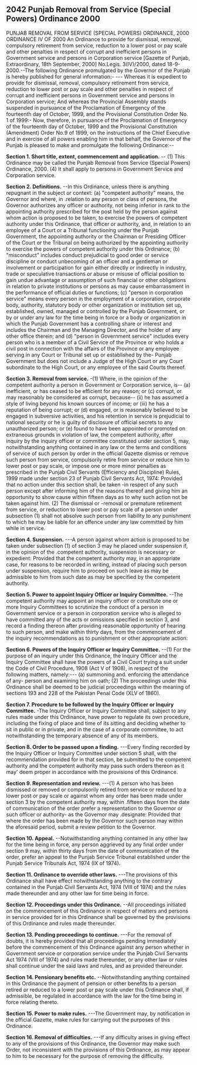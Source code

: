 ## 2042 Punjab Removal from Service (Special Powers) Ordinance 2000
 
PUNJAB REMOVAL FROM SERVICE (SPECIAL POWERS) ORDINANCE, 2000
ORDINANCE IV OF 2000
An Ordinance to provide for dismissal, removal, compulsory retirement from service, reduction to a lower post or pay scale and other penalties in respect of corrupt and inefficient persons in Government service and persons in Corporation service
[Gazette of Punjab, Extraordinary, 18th September, 2000]
No.Legis. 3(IV)/2000, dated 18-9-2000.--The following Ordinance promulgated by the Governor of the Punjab is hereby published for general information:- ---
Whereas it is expedient to provide for dismissal, removal, compulsory retirement from service, reduction to lower post or pay scale and other penalties in respect of corrupt and inefficient persons in Government service and persons in Corporation service;
And whereas the Provincial Assembly stands suspended in pursuance of the Proclamation of Emergency of the fourteenth day of October, 1999, and the Provisional Constitution Order No. 1 of 1999:-
Now, therefore, in pursuance of the Proclamation of Emergency of the fourteenth day of October, 1999 and the Provisional Constitution (Amendment) Order No.9 of 1999, on the instructions of the Chief Executive and in exercise of all powers enabling him in that behalf, the Governor of the Punjab is pleased to make and promulgate the following Ordinance:--


**Section 1. Short title, extent, commencement and application.**
-- (1) This Ordinance may be called the Punjab Removal from Service (Special Powers) Ordinance, 2000.
   (4) It shall apply to persons in Government Service and Corporation service.

 

**Section 2. Definitions.**
--In this Ordinance, unless there is anything repugnant in the subject or context:
   (a) "competent authority" means, the Governor and where, in .relation to any person or class of persons, the Governor authorizes any officer or authority, not being inferior in rank to the appointing authority prescribed for the post held by the person against whom action is proposed to be taken, to exercise the powers of competent authority under this Ordinance, that officer or authority, and, in relation to an employee of a Court or a Tribunal functioning under the Punjab Government, the appointing authority or the Chairman or Presiding Officer of the Court or the Tribunal on being authorized by the appointing authority to exercise the powers of competent authority under this Ordinance;
   (b) "misconduct" includes conduct prejudicial to good order or service discipline or conduct unbecoming of an officer and a gentleman or involvement or participation for gain either directly or indirectly in industry, trade or speculative transactions or abuse or misuse of official position to gain undue advantage or assumption of such financial or other obligations in relation to private institutions or persons as may cause embarrassment in the performance of official duties or functions;
   (c) "person in corporation service" means every person in the employment of a corporation, corporate body, authority, statutory body or other organization or institution set up, established, owned, managed or controlled by the Punjab Government, or by or under any law for the time being in force or a body or organization in which the Punjab Government has a controlling share or interest and includes the Chairman and the Managing Director, and the holder of any other office therein; and
   (d) "person in Government service" includes every person who is a member of a Civil Service of the Province or who holds a civil post in connection with the affairs of the Province or any employee serving in any Court or Tribunal set up or established by the- Punjab Government but does not include a Judge of the High Court or any Court subordinate to the High Court, or any employee of the said Courts thereof.

 

**Section 3. Removal from service.**
-(1) Where, in the opinion of the competent authority a person in Government or Corporation service, is--
   (a) inefficient, or has ceased to be efficient for any reason; or
   (c) corrupt, or may reasonably be considered as corrupt, because--
   (ii) he has assumed a style of living beyond his known sources of income; or
   (iii) he has a reputation of being corrupt; or
   (d) engaged, or is reasonably believed to be engaged in subversive activities, and his retention in service is prejudicial to national security or he is guilty of disclosure of official secrets to any unauthorized person; or
   (e) found to have been appointed or promoted on extraneous grounds in violation of law, the competent authority, after inquiry by the inquiry officer or committee constituted under section 5, may, notwithstanding anything contained in any law or the terms and conditions of service of such person by order in the official Gazette dismiss or remove such person from service, compulsorily retire from service or reduce him to lower post or pay scale, or impose one or more minor penalties as prescribed in the Punjab Civil Servants (Efficiency and Discipline) Rules, 1999 made under section 23 of Punjab Civil Servants Act, 1974:
   Provided that no action under this section shall, be taken -in respect of any such person except after informing him of the reasons thereof and giving him an opportunity to show cause within fifteen days as to why such action not be taken against him.
   (2) The dismissal or -removal or premature retirement from service, or reduction to lower post or pay scale of a person under subsection (1) shall not absolve such person from liability to any punishment to which he may be liable for an offence under any law committed by him while in service.

 

**Section 4. Suspension.**
---A person against whom action is proposed to be taken under subsection (1) of section 3 may he placed under suspension if, in the opinion of the .competent authority, suspension is necessary or expedient:
   Provided that the competent authority may, in an appropriate case, for reasons to be recorded in writing, instead of placing such person under suspension, require him to proceed on such leave as may be admissible to him from such date as may be specified by the competent authority.

 

**Section 5. Power to appoint Inquiry Officer or Inquiry Committee.**
--The competent authority may appoint an inquiry officer or constitute one or more Inquiry Committees to scrutinize the conduct of a person in Government service or a person in corporation service who is alleged to have committed any of the acts or omissions specified in section 3, and record a finding thereon after providing reasonable opportunity of hearing to such person, and make within thirty days, from the commencement of the inquiry recommendations as to punishment or other appropriate action:

 

**Section 6. Powers of the Inquiry Officer or Inquiry Committee.**
--(1) For the purpose of an inquiry under this Ordinance, the Inquiry Officer and the Inquiry Committee shall have the powers of a Civil Court trying a suit under the Code of Civil Procedure, 1908 (Act V of 1908), in respect of the following matters, namely:---
   (a) summoning and. enforcing the attendance of any- person and examining him on oath;
   (2) The proceedings under this Ordinance shall be deemed to be judicial proceedings within the meaning of sections 193 and 228 of the Pakistan Penal Code (XLV of 1860).

 

**Section 7. Procedure to be followed by the Inquiry Officer or Inquiry Committee.**
 -The Inquiry Officer or Inquiry Committee shall, subject to any rules made under this Ordinance, have power to regulate its own procedure, including the fixing of place and time of its sitting and deciding whether to sit in public or in private, and in the case of a corporate committee, to act notwithstanding the temporary absence of any of its members.

 

**Section 8. Order to be passed upon a finding.**
---Every finding recorded by the Inquiry Officer or Inquiry Committee under section 5 shall, with the recommendation provided for in that section, be submitted to the competent authority and the competent authority may pass such orders thereon as it may' deem proper in accordance with the provisions of this Ordinance.

 

**Section 9. Representation and review.**
---(1) A person who has been dismissed or removed or compulsorily retired from service or reduced to a lower post or pay scale or against whom any order has been made under section 3 by the competent authority may, within .fifteen days from the date of communication of the order prefer a representation to the Governor or such officer or authority- as the Governor may .designate:
   Provided that where the order has been made by the Governor such person may within the aforesaid period, submit a review petition to the Governor.

 

**Section 10. Appeal.**
--Notwithstanding anything contained in any other law for the time being in force, any person aggrieved by any final order under section 9 may, within thirty days from the date of communication of the order, prefer an appeal to the Punjab Service Tribunal established under the Punjab Service Tribunals Act, 1974 (IX of 1974).

 

**Section 11. Ordinance to override other laws.**
---The provisions of this Ordinance shall have effect notwithstanding anything to the contrary contained in the Punjab Civil Servants Act, 1974 (VIII of 1974) and the rules made thereunder and any other law for time being in force.

 

**Section 12. Proceedings under this Ordinance.**
--All proceedings initiated on the commencement of this Ordinance in respect of matters and persons in service provided for in this Ordinance shall be governed by the provisions of this Ordinance and rules made thereunder.

 

**Section 13. Pending proceedings to continue.**
---For the removal of doubts, it is hereby provided that all proceedings pending immediately before the commencement of this Ordinance against any person whether in Government service or corporation service under the Punjab Civil Servants Act 1974 (VIII of 1974) and rules made thereunder, or any other law or rules shall continue under the said laws and rules, and as provided thereunder.

 

**Section 14. Pensionary benefits etc.**
--Notwithstanding anything contained in this Ordinance the payment of pension or other benefits to a person retired or reduced to a lower post or pay scale under this Ordinance shall, if admissible, be regulated in accordance with the law for the time being in force relating thereto.

 

**Section 15. Power to make rules.**
---The Government may, by notification in the official Gazette, make rules for carrying out the purposes of this Ordinance.

 

**Section 16. Removal of difficulties.**
---If any difficulty arises in giving effect to any of the provisions of this Ordinance, the Governor may make such Order, not inconsistent with the provisions of this Ordinance, as may appear to him to be necessary for the purpose of removing the difficulty.

